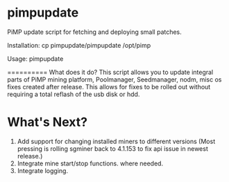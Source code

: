 pimpupdate
==========

PiMP update script for fetching and deploying small patches.

Installation: cp pimpupdate/pimpupdate /opt/pimp

Usage: pimpupdate

==========
What does it do?
This script allows you to update integral parts of PiMP mining platform, 
Poolmanager, Seedmanager, nodm, misc os fixes created after release.
This allows for fixes to be rolled out without requiring a total reflash of the usb disk or hdd. 


What's Next?
============
1. Add support for changing installed miners to different versions (Most pressing is rolling sgminer back to 4.1.153 to fix api issue in newest release.)
2. Integrate mine start/stop functions. where needed.
3. Integrate logging.
